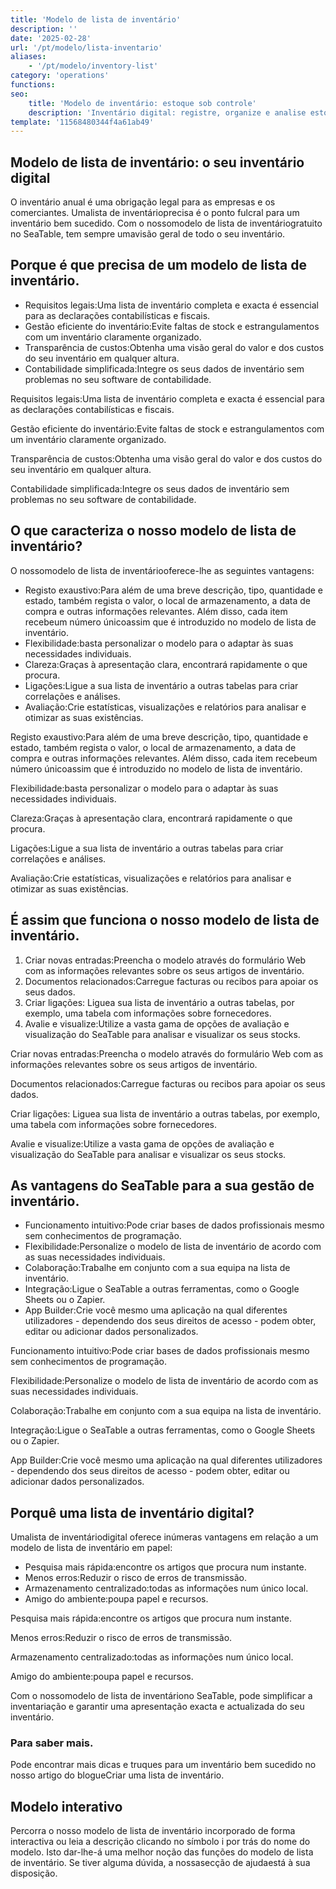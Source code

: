 ```yaml
---
title: 'Modelo de lista de inventário'
description: ''
date: '2025-02-28'
url: '/pt/modelo/lista-inventario'
aliases:
    - '/pt/modelo/inventory-list'
category: 'operations'
functions:
seo:
    title: 'Modelo de inventário: estoque sob controle'
    description: 'Inventário digital: registre, organize e analise estoque e ativos facilmente. Template gratuito com relatórios e acesso compartilhado.'
template: '11568480344f4a61ab49'
---
```


## Modelo de lista de inventário: o seu inventário digital

O inventário anual é uma obrigação legal para as empresas e os comerciantes. Umalista de inventárioprecisa é o ponto fulcral para um inventário bem sucedido. Com o nossomodelo de lista de inventáriogratuito no SeaTable, tem sempre umavisão geral de todo o seu inventário.

## Porque é que precisa de um modelo de lista de inventário.

- Requisitos legais:Uma lista de inventário completa e exacta é essencial para as declarações contabilísticas e fiscais.
- Gestão eficiente do inventário:Evite faltas de stock e estrangulamentos com um inventário claramente organizado.
- Transparência de custos:Obtenha uma visão geral do valor e dos custos do seu inventário em qualquer altura.
- Contabilidade simplificada:Integre os seus dados de inventário sem problemas no seu software de contabilidade.

Requisitos legais:Uma lista de inventário completa e exacta é essencial para as declarações contabilísticas e fiscais.

Gestão eficiente do inventário:Evite faltas de stock e estrangulamentos com um inventário claramente organizado.

Transparência de custos:Obtenha uma visão geral do valor e dos custos do seu inventário em qualquer altura.

Contabilidade simplificada:Integre os seus dados de inventário sem problemas no seu software de contabilidade.

## O que caracteriza o nosso modelo de lista de inventário?

O nossomodelo de lista de inventáriooferece-lhe as seguintes vantagens:

- Registo exaustivo:Para além de uma breve descrição, tipo, quantidade e estado, também regista o valor, o local de armazenamento, a data de compra e outras informações relevantes. Além disso, cada item recebeum número únicoassim que é introduzido no modelo de lista de inventário.
- Flexibilidade:basta personalizar o modelo para o adaptar às suas necessidades individuais.
- Clareza:Graças à apresentação clara, encontrará rapidamente o que procura.
- Ligações:Ligue a sua lista de inventário a outras tabelas para criar correlações e análises.
- Avaliação:Crie estatísticas, visualizações e relatórios para analisar e otimizar as suas existências.

Registo exaustivo:Para além de uma breve descrição, tipo, quantidade e estado, também regista o valor, o local de armazenamento, a data de compra e outras informações relevantes. Além disso, cada item recebeum número únicoassim que é introduzido no modelo de lista de inventário.

Flexibilidade:basta personalizar o modelo para o adaptar às suas necessidades individuais.

Clareza:Graças à apresentação clara, encontrará rapidamente o que procura.

Ligações:Ligue a sua lista de inventário a outras tabelas para criar correlações e análises.

Avaliação:Crie estatísticas, visualizações e relatórios para analisar e otimizar as suas existências.

## É assim que funciona o nosso modelo de lista de inventário.

1. Criar novas entradas:Preencha o modelo através do formulário Web com as informações relevantes sobre os seus artigos de inventário.
1. Documentos relacionados:Carregue facturas ou recibos para apoiar os seus dados.
1. Criar ligações: Liguea sua lista de inventário a outras tabelas, por exemplo, uma tabela com informações sobre fornecedores.
1. Avalie e visualize:Utilize a vasta gama de opções de avaliação e visualização do SeaTable para analisar e visualizar os seus stocks.

Criar novas entradas:Preencha o modelo através do formulário Web com as informações relevantes sobre os seus artigos de inventário.

Documentos relacionados:Carregue facturas ou recibos para apoiar os seus dados.

Criar ligações: Liguea sua lista de inventário a outras tabelas, por exemplo, uma tabela com informações sobre fornecedores.

Avalie e visualize:Utilize a vasta gama de opções de avaliação e visualização do SeaTable para analisar e visualizar os seus stocks.

## As vantagens do SeaTable para a sua gestão de inventário.

- Funcionamento intuitivo:Pode criar bases de dados profissionais mesmo sem conhecimentos de programação.
- Flexibilidade:Personalize o modelo de lista de inventário de acordo com as suas necessidades individuais.
- Colaboração:Trabalhe em conjunto com a sua equipa na lista de inventário.
- Integração:Ligue o SeaTable a outras ferramentas, como o Google Sheets ou o Zapier.
- App Builder:Crie você mesmo uma aplicação na qual diferentes utilizadores - dependendo dos seus direitos de acesso - podem obter, editar ou adicionar dados personalizados.

Funcionamento intuitivo:Pode criar bases de dados profissionais mesmo sem conhecimentos de programação.

Flexibilidade:Personalize o modelo de lista de inventário de acordo com as suas necessidades individuais.

Colaboração:Trabalhe em conjunto com a sua equipa na lista de inventário.

Integração:Ligue o SeaTable a outras ferramentas, como o Google Sheets ou o Zapier.

App Builder:Crie você mesmo uma aplicação na qual diferentes utilizadores - dependendo dos seus direitos de acesso - podem obter, editar ou adicionar dados personalizados.

## Porquê uma lista de inventário digital?

Umalista de inventáriodigital oferece inúmeras vantagens em relação a um modelo de lista de inventário em papel:

- Pesquisa mais rápida:encontre os artigos que procura num instante.
- Menos erros:Reduzir o risco de erros de transmissão.
- Armazenamento centralizado:todas as informações num único local.
- Amigo do ambiente:poupa papel e recursos.

Pesquisa mais rápida:encontre os artigos que procura num instante.

Menos erros:Reduzir o risco de erros de transmissão.

Armazenamento centralizado:todas as informações num único local.

Amigo do ambiente:poupa papel e recursos.

Com o nossomodelo de lista de inventáriono SeaTable, pode simplificar a inventariação e garantir uma apresentação exacta e actualizada do seu inventário.

### Para saber mais.

Pode encontrar mais dicas e truques para um inventário bem sucedido no nosso artigo do blogueCriar uma lista de inventário.

## Modelo interativo

Percorra o nosso modelo de lista de inventário incorporado de forma interactiva ou leia a descrição clicando no símbolo i por trás do nome do modelo. Isto dar-lhe-á uma melhor noção das funções do modelo de lista de inventário. Se tiver alguma dúvida, a nossasecção de ajudaestá à sua disposição.

​
